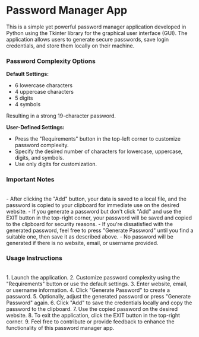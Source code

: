 <h1>Password Manager App</h1>
This is a simple yet powerful password manager application developed in Python using the Tkinter library for the graphical user interface (GUI). The application allows users to generate secure passwords, save login credentials, and store them locally on their machine.

<h3>Password Complexity Options</h3>
<strong>Default Settings:</strong>

- 6 lowercase characters
- 4 uppercase characters
- 5 digits
- 4 symbols 

Resulting in a strong 19-character password.

<strong>User-Defined Settings:</strong>

- Press the "Requirements" button in the top-left corner to customize password complexity.
- Specify the desired number of characters for lowercase, uppercase, digits, and symbols.
- Use only digits for customization.

<h3>Important Notes</h3>
<br>
- After clicking the "Add" button, your data is saved to a local file, and the password is copied to your clipboard for immediate use on the desired website.
- If you generate a password but don't click "Add" and use the EXIT button in the top-right corner, your password will be saved and copied to the clipboard for security reasons.
- If you're dissatisfied with the generated password, feel free to press "Generate Password" until you find a suitable one, then save it as described above.
- No password will be generated if there is no website, email, or username provided.

<h3>Usage Instructions</h3>
<br>
1. Launch the application.
2. Customize password complexity using the "Requirements" button or use the default settings.
3. Enter website, email, or username information.
4. Click "Generate Password" to create a password.
5. Optionally, adjust the generated password or press "Generate Password" again.
6. Click "Add" to save the credentials locally and copy the password to the clipboard.
7. Use the copied password on the desired website.
8. To exit the application, click the EXIT button in the top-right corner.
9. Feel free to contribute or provide feedback to enhance the functionality of this password manager app.